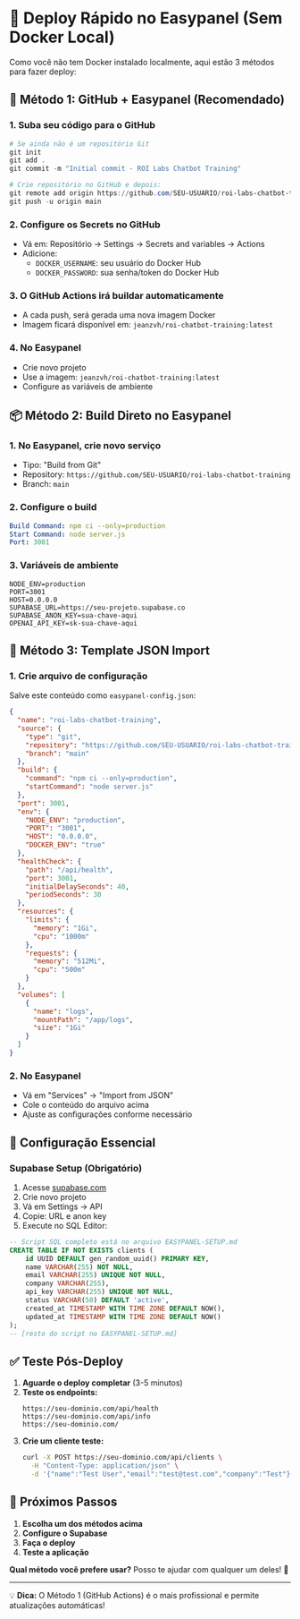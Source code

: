 # 🚀 Deploy Rápido no Easypanel (Sem Docker Local)

Como você não tem Docker instalado localmente, aqui estão 3 métodos para fazer deploy:

## 🌟 Método 1: GitHub + Easypanel (Recomendado)

### 1. Suba seu código para o GitHub
```powershell
# Se ainda não é um repositório Git
git init
git add .
git commit -m "Initial commit - ROI Labs Chatbot Training"

# Crie repositório no GitHub e depois:
git remote add origin https://github.com/SEU-USUARIO/roi-labs-chatbot-training.git
git push -u origin main
```

### 2. Configure os Secrets no GitHub
- Vá em: Repositório → Settings → Secrets and variables → Actions
- Adicione:
  - `DOCKER_USERNAME`: seu usuário do Docker Hub
  - `DOCKER_PASSWORD`: sua senha/token do Docker Hub

### 3. O GitHub Actions irá buildar automaticamente
- A cada push, será gerada uma nova imagem Docker
- Imagem ficará disponível em: `jeanzvh/roi-chatbot-training:latest`

### 4. No Easypanel
- Crie novo projeto
- Use a imagem: `jeanzvh/roi-chatbot-training:latest`
- Configure as variáveis de ambiente

## 📦 Método 2: Build Direto no Easypanel

### 1. No Easypanel, crie novo serviço
- Tipo: "Build from Git"
- Repository: `https://github.com/SEU-USUARIO/roi-labs-chatbot-training`
- Branch: `main`

### 2. Configure o build
```yaml
Build Command: npm ci --only=production
Start Command: node server.js
Port: 3001
```

### 3. Variáveis de ambiente
```env
NODE_ENV=production
PORT=3001
HOST=0.0.0.0
SUPABASE_URL=https://seu-projeto.supabase.co
SUPABASE_ANON_KEY=sua-chave-aqui
OPENAI_API_KEY=sk-sua-chave-aqui
```

## 🔄 Método 3: Template JSON Import

### 1. Crie arquivo de configuração
Salve este conteúdo como `easypanel-config.json`:

```json
{
  "name": "roi-labs-chatbot-training",
  "source": {
    "type": "git",
    "repository": "https://github.com/SEU-USUARIO/roi-labs-chatbot-training",
    "branch": "main"
  },
  "build": {
    "command": "npm ci --only=production",
    "startCommand": "node server.js"
  },
  "port": 3001,
  "env": {
    "NODE_ENV": "production",
    "PORT": "3001",
    "HOST": "0.0.0.0",
    "DOCKER_ENV": "true"
  },
  "healthCheck": {
    "path": "/api/health",
    "port": 3001,
    "initialDelaySeconds": 40,
    "periodSeconds": 30
  },
  "resources": {
    "limits": {
      "memory": "1Gi",
      "cpu": "1000m"
    },
    "requests": {
      "memory": "512Mi", 
      "cpu": "500m"
    }
  },
  "volumes": [
    {
      "name": "logs",
      "mountPath": "/app/logs",
      "size": "1Gi"
    }
  ]
}
```

### 2. No Easypanel
- Vá em "Services" → "Import from JSON"
- Cole o conteúdo do arquivo acima
- Ajuste as configurações conforme necessário

## 🔧 Configuração Essencial

### Supabase Setup (Obrigatório)
1. Acesse [supabase.com](https://supabase.com)
2. Crie novo projeto
3. Vá em Settings → API
4. Copie: URL e anon key
5. Execute no SQL Editor:

```sql
-- Script SQL completo está no arquivo EASYPANEL-SETUP.md
CREATE TABLE IF NOT EXISTS clients (
    id UUID DEFAULT gen_random_uuid() PRIMARY KEY,
    name VARCHAR(255) NOT NULL,
    email VARCHAR(255) UNIQUE NOT NULL,
    company VARCHAR(255),
    api_key VARCHAR(255) UNIQUE NOT NULL,
    status VARCHAR(50) DEFAULT 'active',
    created_at TIMESTAMP WITH TIME ZONE DEFAULT NOW(),
    updated_at TIMESTAMP WITH TIME ZONE DEFAULT NOW()
);
-- [resto do script no EASYPANEL-SETUP.md]
```

## ✅ Teste Pós-Deploy

1. **Aguarde o deploy completar** (3-5 minutos)
2. **Teste os endpoints:**
   ```
   https://seu-dominio.com/api/health
   https://seu-dominio.com/api/info
   https://seu-dominio.com/
   ```
3. **Crie um cliente teste:**
   ```bash
   curl -X POST https://seu-dominio.com/api/clients \
     -H "Content-Type: application/json" \
     -d '{"name":"Test User","email":"test@test.com","company":"Test"}'
   ```

## 🎯 Próximos Passos

1. **Escolha um dos métodos acima**
2. **Configure o Supabase**
3. **Faça o deploy**
4. **Teste a aplicação**

**Qual método você prefere usar?** Posso te ajudar com qualquer um deles! 🚀

---

💡 **Dica:** O Método 1 (GitHub Actions) é o mais profissional e permite atualizações automáticas!